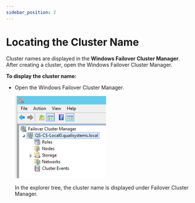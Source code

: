 ```yaml
---
sidebar_position: 2
---
```


# Locating the Cluster Name

Cluster names are displayed in the **Windows Failover Cluster Manager**. After creating a cluster, open the Windows Failover Cluster Manager.

**To display the cluster name:**

- Open the Windows Failover Cluster Manager.
    
    ![](/Images/HA1/Locating-the-cluster-name_249x225.png)
    
    In the explorer tree, the cluster name is displayed under Failover Cluster Manager.